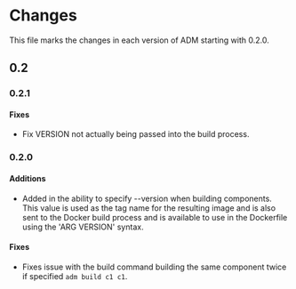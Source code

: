 # Changes
This file marks the changes in each version of ADM starting with 0.2.0.

## 0.2

### 0.2.1
#### Fixes
- Fix VERSION not actually being passed into the build process.

### 0.2.0
#### Additions
- Added in the ability to specify --version when building components. This value is used as the tag name for the resulting image and is also sent to the Docker build process and is available to use
in the Dockerfile using the 'ARG VERSION' syntax.
#### Fixes
- Fixes issue with the build command building the same component twice if specified `adm build c1 c1`.
